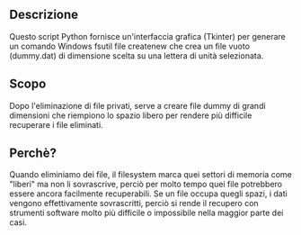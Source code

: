 ## Descrizione
Questo script Python fornisce un'interfaccia grafica (Tkinter) per generare un comando Windows fsutil file createnew che crea un file vuoto (dummy.dat) di dimensione scelta su una lettera di unità selezionata.

## Scopo
Dopo l'eliminazione di file privati, serve a creare file dummy di grandi dimensioni che riempiono lo spazio libero per rendere più difficile recuperare i file eliminati.

## Perchè?
Quando eliminiamo dei file, il filesystem marca quei settori di memoria come "liberi" ma non li sovrascrive, perciò per molto tempo quei file potrebbero essere ancora facilmente recuperabili.
Se un file occupa quegli spazi, i dati vengono effettivamente sovrascritti, perciò si rende il recupero con strumenti software molto più difficile o impossibile nella maggior parte dei casi.